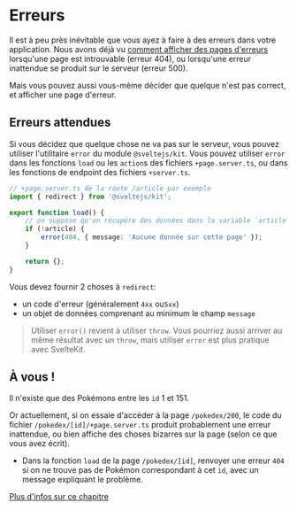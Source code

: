 # Erreurs

Il est à peu près inévitable que vous ayez à faire à des erreurs dans votre application. Nous avons déjà vu [comment afficher des pages d'erreurs](../01_sveltekit_basics/10_error_pages.md) lorsqu'une page est introuvable (erreur 404), ou lorsqu'une erreur inattendue se produit sur le serveur (erreur 500).

Mais vous pouvez aussi vous-même décider que quelque n'est pas correct, et afficher une page d'erreur.

## Erreurs attendues

Si vous décidez que quelque chose ne va pas sur le serveur, vous pouvez utiliser l'utilitaire `error` du module `@sveltejs/kit`. Vous pouvez utiliser `error` dans les fonctions `load` ou les `action`s des fichiers `+page.server.ts`, ou dans les fonctions de endpoint des fichiers `+server.ts`.

```ts
// +page.server.ts de la route /article par exemple
import { redirect } from '@sveltejs/kit';

export function load() {
	// on suppose qu'on récupère des données dans la variable `article`
	if (!article) {
		error(404, { message: 'Aucune donnée sur cette page' });
	}

	return {};
}
```

Vous devez fournir 2 choses à `redirect`:

- un code d'erreur (généralement `4xx` ou`5xx`)
- un objet de données comprenant au minimum le champ `message`

> Utiliser `error()` revient à utiliser `throw`. Vous pourriez aussi arriver au même résultat avec un `throw`, mais utiliser `error` est plus pratique avec SvelteKit.

## À vous !

<section class='task'>

Il n'existe que des Pokémons entre les `id` 1 et 151.

Or actuellement, si on essaie d'accéder à la page `/pokedex/200`, le code du fichier `/pokedex/[id]/+page.server.ts` produit probablement une erreur inattendue, ou bien affiche des choses bizarres sur la page (selon ce que vous avez écrit).

- Dans la fonction `load` de la page `/pokedex/[id]`, renvoyer une erreur `404` si on ne trouve pas de Pokémon correspondant à cet `id`, avec un message expliquant le problème.

</section>

[Plus d'infos sur ce chapitre](https://kit.svelte.dev/docs/load#errors)
